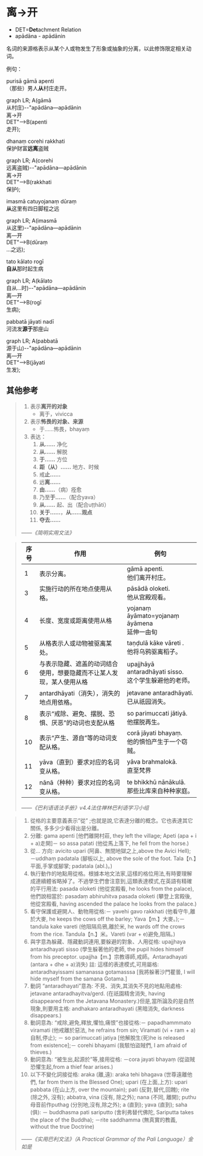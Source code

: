 # 离→开

- DET=**Det**achment Relation
- apādāna - apādānin

名词的来源格表示从某个人或物发生了形象或抽象的分离，以此修饰限定相关动词。

例句：

purisā gāmā apenti<br>（那些）男人**从**村庄走开。

<div class="mermaid">
graph LR;
A(gāmā<br>从村庄)--"apādāna—apādānin<br>离→开<br>DET"-->B(apenti<br>走开);
</div>


dhanaṃ corehi rakkhati<br>保护财富**远离**盗贼

<div class="mermaid">
graph LR;
A(corehi<br>远离盗贼)--"apādāna—apādānin<br>离→开<br>DET"-->B(rakkhati<br>保护);
</div>



imasmā catuyojanaṃ dūraṃ<br>**从**这里有四日脚程之远

<div class="mermaid">
graph LR;
A(imasmā<br>从这里)--"apādāna—apādānin<br>离—开<br>DET"-->B(dūraṃ<br>...之远);
</div>


tato kālato rogī<br>**自从**那时起生病

<div class="mermaid">
graph LR;
A(kālato<br>自从...时)--"apādāna—apādānin<br>离—开<br>DET"-->B(rogī<br>生病);
</div>


pabbatā jāyati nadī<br>河流发**源于**那座山

<div class="mermaid">
graph LR;
A(pabbatā<br>源于山)--"apādāna—apādānin<br>离—开<br>DET"-->B(jāyati<br>生发);
</div>

## 其他参考

>1. 表示**离开的对象**
>    - 离于，vivicca 
>2. 表示**怖畏的对象、来源**
>    - 于……怖畏，bhayaṃ
>4. 表达：
>    1. **从……** 净化
>    2. **从……** 解脱
>    3. **于……** 方位
>    4. **距（从）……** 地方、时候
>    5. 戒**止……**
>    6. 远**离……**
>    7. **由……**（病）痊愈
>    8. 乃至**于……**（配合yava）
>    9. **从……** 起、出（配合uṭṭhāti）
>    10. **关于……**，**从……观点**
>    12. **夺去……**
>
>*——《简明实用文法》*

>|序号|作用|例句|
>|-|-|-|
>|1|表示分离。|gāmā apenti.<br>他们离开村庄。|
>|3|实施行动的所在地点使用从格。|pāsādā oloketi.<br>他从宫殿观看。|
>|4|长度、宽度或距离使用从格|yojanaṃ āyāmato=yojanaṃ āyāmena<br>延伸一由旬|
>|5|从格表示人或动物被驱离某处。|taṇḍulā kāke vāreti .<br>他将乌鸦驱离稻子。|
>|6|与表示隐藏、遮盖的动词结合使用，想要隐藏而不让某人发现，某人使用从格|upajjhāyā antaradhāyati sisso.<br>这个学生躲避他的老师。|
>|7|antardhāyati（消失），消失的地点用依格。|jetavane antaradhāyati.<br>已从祇园消失。|
>|8|表示“戒除、避免、摆脱、恐惧、厌恶”的动词也支配从格|so parimuccati jātiyā.<br>他摆脱再生。|
>|10|表示“产生、源自”等的动词支配从格。|corā jāyati bhayaṃ.<br>他的惧怕产生于一个窃贼。|
>|11|yāva（直到）要求对应的名词变从格。|yāva brahmalokā.<br>直至梵界|
>|12|nānā（种种）要求对应的名词变从格。|te bhikkhū nānākulā.<br>那些比库来自种种家庭。|
>
>*——《巴利语语法手册》v4.4法住禅林巴利语学习小组*

>1. 從格的主要意義表示”從” ;也就是說,它表達分離的概念。它也表達其它關係, 多多少少看得出是分離。
>2. 分離: gama apenti [他們離開村莊, they left the village; Apeti (apa + i + a)走開]－ so assa patati (他從馬上落下, he fell from the horse.)
>3. 從... 方向: avicito upari (阿鼻、無間地獄之上,above the Avici Hell); －uddhaṃ padatala (腳板以上, above the sole of the foot. Tala【n.】平面,手掌或腳掌; padatala (abl.)。)
>4. 執行動作的地點用從格。根據本地文法家,這樣的格位用法,有時要理解成連續體省略掉了。不過學生們會注意到,這類表達模式,在英語有精確的平行用法: pasada oloketi (他從宮殿看, he looks from the palace),他們說相當於: pasadaṃ abhiruhitva pasada oloketi (攀登上宮殿後,他從宮殿看, having ascended the palace he looks from the palace.)
>6. 看守保護或避開人、動物用從格:－ yavehi gavo rakkhati (他看守牛,離於大麥, he keeps the cows off the barley; Yava【m.】大麥。);－ tandula kake vareti (他阻隔烏鴉,離於米, he wards off the crows from the rice. Tandula【n.】米。Vareti (var + e)避免,阻隔。)
>7. 與字意為躲藏、隱藏動詞連用,要躲避的對象、人用從格: upajjhaya antaradhayati sisso (學生躲著他的老師, the pupil hides himself from his preceptor. upajjha【m.】宗教導師,戒師。Antaradhayati (antara + dhe + a)消失) 註: 這樣的表達模式,可用屬格: antaradhayissami samanassa gotamasssa [我將躲著沙門瞿曇, I will hide myself from the samana Gotama.]
>8. 動詞 “antaradhayati”意為: 不見、消失,其消失不見的地點用處格: jetavane antaradhayitva/gerd. (在祇園精舍消失, having disappeared from the Jetavana Monastery.)但是,當所論及的是自然現象,則要用主格: andhakaro antaradhayati (黑暗消失, darkness disappears.)
>10. 動詞意為: “戒除,避免,釋放,懼怕,痛恨”也接從格:－ papadhammmato viramati (他戒離於惡法, he refrains from sin; Viramati (vi + ram + a)自制,停止); － so parimuccati jatiya [他解脫生(死)he is released from existence];－ corehi bhayami (我駭怕盜賊們, I am afraid of thieves.)
>13. 動詞意為: “被生出,起源於”等,接用從格: －cora jayati bhayaṃ (從盜賊恐懼生起,from a thief fear arises.)
>14. 以下不變化詞接從格: araka (離,遠): araka tehi bhagava (世尊遠離他們, far from them is the Blessed One); upari (在上面,上方): upari pabbata (在山上方, over the mountain); pati (反對,替代,回餽); rite (除之外, 沒有); abbatra, vina (沒有, 除之外); nana (不同, 離開); puthu 母音前作puthag (分別地,沒有,除之外); a (直到); yava (直到); saha (俱): － buddhasma pati sariputto (舍利弗替代佛陀, Sariputta takes the place of the Buddha); －rite saddhamma (無真實的教義, without the true Doctrine)
>
>*——《实用巴利文法》（A Practical Grammar of the Pali Language）金如是*